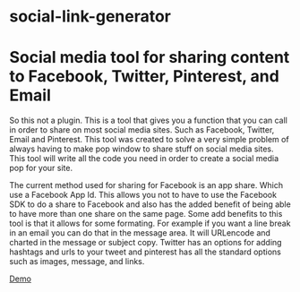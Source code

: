 # social-link-generator
<h1>Social media tool for sharing content to Facebook, Twitter, Pinterest, and Email</h1>

<p>So this not a plugin. This is a tool that gives you a function that you can call in order to share on most social media sites. Such as Facebook, Twitter, Email and Pinterest. This tool was created to solve a very simple problem of always having to make pop window to share stuff on social media sites. This tool will write all the code you need in order to create a social media pop for your site.</p>

<p>The current method used for sharing for Facebook is an app share. Which use a Facebook App Id. This allows you not to have to use the Facebook SDK to do a share to Facebook and also has the added benefit of being able to have more than one share on the same page. Some add benefits to this tool is that it allows for some formating. For example if you want a line break in an email you can do that in the message area. It will URLencode and charted in the message or subject copy. Twitter has an options for adding hashtags and urls to your tweet and pinterest has all the standard options such as images, message, and links.</p>

<p><a href="http://socialshare.carlosagosto.com">Demo</a>
